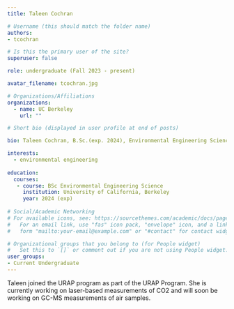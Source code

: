```yaml
---
title: Taleen Cochran

# Username (this should match the folder name)
authors:
- tcochran

# Is this the primary user of the site?
superuser: false

role: undergraduate (Fall 2023 - present)

avatar_filename: tcochran.jpg

# Organizations/Affiliations
organizations:
  - name: UC Berkeley
    url: ""

# Short bio (displayed in user profile at end of posts)

bio: Taleen Cochran, B.Sc.(exp. 2024), Environmental Engineering Science, University of California at Berkeley. URAP researcher in Atmospheric Biogeochemistry Lab (Sept 2023- present).   

interests:
  - environmental engineering
  
education:
  courses:
   - course: BSc Environmental Engineering Science
     institution: University of California, Berkeley
     year: 2024 (exp)
      
# Social/Academic Networking
# For available icons, see: https://sourcethemes.com/academic/docs/page-builder/#icons
#   For an email link, use "fas" icon pack, "envelope" icon, and a link in the
#   form "mailto:your-email@example.com" or "#contact" for contact widget.

# Organizational groups that you belong to (for People widget)
#   Set this to `[]` or comment out if you are not using People widget.
user_groups:
- Current Undergraduate
---
```


Taleen joined the URAP program as part of the URAP Program.  She is currently working on laser-based measurements of CO2 and will soon be working on GC-MS measurements of air samples.  
